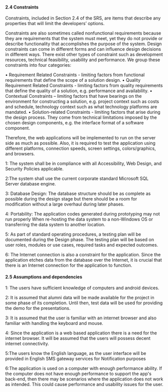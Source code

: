 #### 2.4   Constraints

Constraints, included in Section 2.4 of the SRS, are items that describe any properties that will limit the developers’ options.

Constraints are also sometimes called non­functional requirements because
they are requirements that the system must meet, yet they do not provide or describe functionality that   accomplishes   the   purpose   of   the   system. Design constraints can come in different forms and can influence design decisions in different ways.
There exist other types of constraint such as development resources, technical feasibility, usability and performance. We group these constraints into four categories:

• Requirement Related Constraints - limiting factors from functional requirements that define
the scope of a solution design.
• Quality Requirement Related Constraints - limiting factors from quality requirements that
define the quality of a solution, e.g. performance
and availability.
• Contextual Constraints – limiting factors that have bearings on the environment for constructing a solution, e.g. project context such as costs and schedule, technology context such as what technology platforms are mandated.
• Solution-related Constraints - limiting factors that arise during the design process. They come
from technical limitations imposed by the chosen design components, e.g. the interface format of a software component.

Therefore, the web applications will be implemented to run on the server side as much as possible. Also, it is required to test the application using different platforms, connection speeds, screen settings, colors/graphics, and browsers.

 1: The system shall be in compliance with all Accessibility, Web Design, and Security Policies applicable.

 2:The system shall use the current corporate standard Microsoft SQL Server database engine.     

 3: Database Design: The database structure should be as complete as possible during the design stage but there should be a room for modification without a large overhaul during later phases.

 4:  Portability: The application codes generated during prototyping may not run properly When re-hosting the data system to a non-Windows OS or transferring the data system to another location.

 5:  As part of standard operating procedures, a testing plan will be documented during the Design phase. The testing plan will be based on user roles, modules or use cases, required tasks and expected outcomes.

 6: The Internet connection is also a constraint for the application. Since the application  etches data from the database over the Internet, it is crucial that there is an Internet connection for the application to function.


#### 2.5    Assumptions and dependencies

 1: The users have sufficient knowledge of computers and android devices.

 2: It is assumed that alumni data will be made available for the project in some phase of its completion. Until then, test data will be used for providing the demo for the presentations.

 3: It is assumed that the user is familiar with an internet browser and also familiar with handling the keyboard and mouse.

 4: Since the application is a web based application there is a need for the internet browser. It will be assumed that the users will possess decent internet connectivity.

 5:The users know the English language, as the user interface will be provided in English SMS gateway services for Notification purposes  

 6:The application is used on a computer with enough performance
 ability. If the computer does not have enough performance to support the app's back-end, then there may be scenarios where the application does not work as intended. This could cause performance and usability issues for the user.
